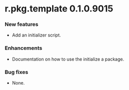 # r.pkg.template 0.1.0.9015
### New features
* Add an initializer script.
### Enhancements
* Documentation on how to use the initialize a package.
### Bug fixes
* None.
